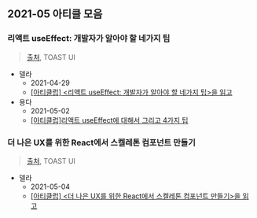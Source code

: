 ## 2021-05 아티클 모음

### 리액트 useEffect: 개발자가 알아야 할 네가지 팁

> [출처](https://ui.toast.com/weekly-pick/ko_20200916), TOAST UI

- 델라
  - 2021-04-29
  - [[아티클럽] <리액트 useEffect: 개발자가 알아야 할 네가지 팁>을 읽고](https://blog.naver.com/diddnjs02/222328550163)
- 용다
  - 2021-05-02
  - [[아티클럽]리액트 useEffect에 대해서 그리고 4가지 팁](https://juyoungpark718.github.io/posts/138)

### 더 나은 UX를 위한 React에서 스켈레톤 컴포넌트 만들기

> [출처](https://ui.toast.com/weekly-pick/ko_20201110), TOAST UI

- 델라
  - 2021-05-04
  - [[아티클럽] <더 나은 UX를 위한 React에서 스켈레톤 컴포넌트 만들기>을 읽고](https://blog.naver.com/diddnjs02/222338229212)
